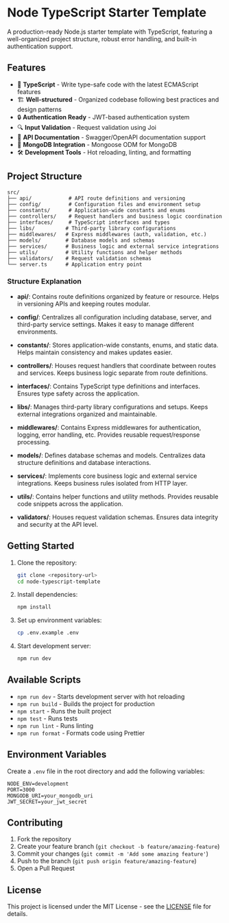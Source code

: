 # Node TypeScript Starter Template

A production-ready Node.js starter template with TypeScript, featuring a well-organized project structure, robust error handling, and built-in authentication support.

## Features

- 🚀 **TypeScript** - Write type-safe code with the latest ECMAScript features
- 🏗️ **Well-structured** - Organized codebase following best practices and design patterns
- 🔒 **Authentication Ready** - JWT-based authentication system
- 🔍 **Input Validation** - Request validation using Joi
- 📝 **API Documentation** - Swagger/OpenAPI documentation support
- 🔄 **MongoDB Integration** - Mongoose ODM for MongoDB
- 🛠️ **Development Tools** - Hot reloading, linting, and formatting


## Project Structure

```
src/
├── api/            # API route definitions and versioning
├── config/         # Configuration files and environment setup
├── constants/      # Application-wide constants and enums
├── controllers/    # Request handlers and business logic coordination
├── interfaces/     # TypeScript interfaces and types
├── libs/          # Third-party library configurations
├── middlewares/   # Express middlewares (auth, validation, etc.)
├── models/        # Database models and schemas
├── services/      # Business logic and external service integrations
├── utils/         # Utility functions and helper methods
├── validators/    # Request validation schemas
└── server.ts      # Application entry point
```

### Structure Explanation

- **api/**: Contains route definitions organized by feature or resource. Helps in versioning APIs and keeping routes modular.
  
- **config/**: Centralizes all configuration including database, server, and third-party service settings. Makes it easy to manage different environments.

- **constants/**: Stores application-wide constants, enums, and static data. Helps maintain consistency and makes updates easier.

- **controllers/**: Houses request handlers that coordinate between routes and services. Keeps business logic separate from route definitions.

- **interfaces/**: Contains TypeScript type definitions and interfaces. Ensures type safety across the application.

- **libs/**: Manages third-party library configurations and setups. Keeps external integrations organized and maintainable.

- **middlewares/**: Contains Express middlewares for authentication, logging, error handling, etc. Provides reusable request/response processing.

- **models/**: Defines database schemas and models. Centralizes data structure definitions and database interactions.

- **services/**: Implements core business logic and external service integrations. Keeps business rules isolated from HTTP layer.

- **utils/**: Contains helper functions and utility methods. Provides reusable code snippets across the application.

- **validators/**: Houses request validation schemas. Ensures data integrity and security at the API level.

## Getting Started

1. Clone the repository:
   ```bash
   git clone <repository-url>
   cd node-typescript-template
   ```

2. Install dependencies:
   ```bash
   npm install
   ```

3. Set up environment variables:
   ```bash
   cp .env.example .env
   ```

4. Start development server:
   ```bash
   npm run dev
   ```

## Available Scripts

- `npm run dev` - Starts development server with hot reloading
- `npm run build` - Builds the project for production
- `npm start` - Runs the built project
- `npm test` - Runs tests
- `npm run lint` - Runs linting
- `npm run format` - Formats code using Prettier

## Environment Variables

Create a `.env` file in the root directory and add the following variables:

```env
NODE_ENV=development
PORT=3000
MONGODB_URI=your_mongodb_uri
JWT_SECRET=your_jwt_secret
```

## Contributing

1. Fork the repository
2. Create your feature branch (`git checkout -b feature/amazing-feature`)
3. Commit your changes (`git commit -m 'Add some amazing feature'`)
4. Push to the branch (`git push origin feature/amazing-feature`)
5. Open a Pull Request

## License

This project is licensed under the MIT License - see the [LICENSE](LICENSE) file for details. 